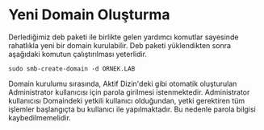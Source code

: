 # Yeni Domain Oluşturma

Derlediğimiz deb paketi ile birlikte gelen yardımcı komutlar sayesinde rahatlıkla yeni bir domain kurulabilir. Deb paketi yüklendikten sonra aşağıdaki komutun çalıştırılması yeterlidir.

```text
sudo smb-create-domain -d ORNEK.LAB        
```

Domain kurulumu sırasında, Aktif Dizin'deki gibi otomatik oluşturulan Administrator kullanıcısı için parola girilmesi istenmektedir. Administrator kullanıcısı Domaindeki yetkili kullanıcı olduğundan, yetki gerektiren tüm işlemler başlangıçta bu kullanıcı ile yapılmaktadır. Bu nedenle parola bilgisi kaybedilmemelidir. 



